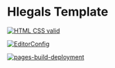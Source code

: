 # Hlegals Template

[![HTML CSS valid](https://github.com/Dimaq1/hlegals-template/actions/workflows/HTML5Validator.yml/badge.svg)](https://github.com/Dimaq1/hlegals-template/actions/workflows/HTML5Validator.yml)

[![EditorConfig](https://github.com/Dimaq1/hlegals-template/actions/workflows/EditorConfig.yml/badge.svg)](https://github.com/Dimaq1/hlegals-template/actions/workflows/EditorConfig.yml)

[![pages-build-deployment](https://github.com/Dimaq1/hlegals-template/actions/workflows/pages/pages-build-deployment/badge.svg)](https://github.com/Dimaq1/hlegals-template/actions/workflows/pages/pages-build-deployment)